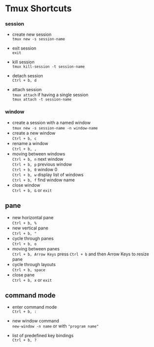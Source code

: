 # Tmux Shortcuts

### session

- create new session
  <br/>`tmux new -s session-name`

- exit session
  </br> `exit`
- kill session
  <br/>`tmux kill-session -t session-name`

- detach session
  <br/>`Ctrl + b, d`

- attach session
  <br/>`tmux attach` if having a single session
  <br/>`tmux attach -t session-name`

### window

- create a session with a named window
  <br/>`tmux new -s session-name -n window-name`
- create a new window
  <br/>`Ctrl + b, c`
- rename a window
  <br/>`Ctrl + b, ,`
- moving between windows
  <br/> `Ctrl + b, n` next window
  <br/> `Ctrl + b, p` previous window
  <br/> `Ctrl + b, 0` window 0
  <br/> `Ctrl + b, w` display list of windows
  <br/> `Ctrl + b, f` find window name
- close window
  <br/> `Ctrl + b, &` or `exit`

## pane

- new horizontal pane
<br/> `Ctrl + b, %`
- new vertical pane
<br/> `Ctrl + b, "`
- cycle through panes
<br/> `Ctrl + b, o`
- moving between panes
<br/> `Ctrl + b, Arrow Keys`  press `Ctrl + b` and then Arrow Keys to resize pane
- cycle through layouts
<br/> `Ctrl + b, space`
- close pane
<br/> `Ctrl + b, x` or `exit`

## command mode

- enter command mode
<br/> `Ctrl + b, :`
- new window command
<br/> `new-window -n name`  or with `"program name"`

- list of predefined key bindings
<br/> `Ctrl + b, ?`